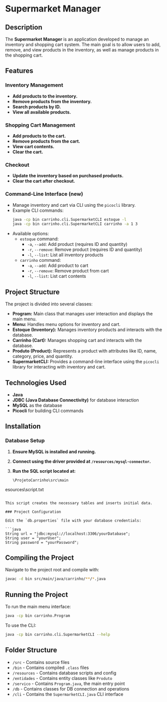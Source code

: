 # Supermarket Manager

## Description

The **Supermarket Manager** is an application developed to manage an inventory and shopping cart system. The main goal is to allow users to add, remove, and view products in the inventory, as well as manage products in the shopping cart.

## Features

### Inventory Management
- **Add products to the inventory.**
- **Remove products from the inventory.**
- **Search products by ID.**
- **View all available products.**

### Shopping Cart Management
- **Add products to the cart.**
- **Remove products from the cart.**
- **View cart contents.**
- **Clear the cart.**

### Checkout
- **Update the inventory based on purchased products.**
- **Clear the cart after checkout.**

### Command-Line Interface (new)
- Manage inventory and cart via CLI using the `picocli` library.
- Example CLI commands:
  ```bash
  java -cp bin carrinho.cli.SupermarketCLI estoque -l
  java -cp bin carrinho.cli.SupermarketCLI carrinho -a 1 3
  ```
- Available options:
   - `estoque` command:
      - `-a`, `--add`: Add product (requires ID and quantity)
      - `-r`, `--remove`: Remove product (requires ID and quantity)
      - `-l`, `--list`: List all inventory products
   - `carrinho` command:
      - `-a`, `--add`: Add product to cart
      - `-r`, `--remove`: Remove product from cart
      - `-l`, `--list`: List cart contents

## Project Structure

The project is divided into several classes:

- **Program:** Main class that manages user interaction and displays the main menu.
- **Menu:** Handles menu options for inventory and cart.
- **Estoque (Inventory):** Manages inventory products and interacts with the database.
- **Carrinho (Cart):** Manages shopping cart and interacts with the database.
- **Produto (Product):** Represents a product with attributes like ID, name, category, price, and quantity.
- **SupermarketCLI:** Provides a command-line interface using the `picocli` library for interacting with inventory and cart.

## Technologies Used

- **Java**
- **JDBC (Java Database Connectivity)** for database interaction
- **MySQL** as the database
- **Picocli** for building CLI commands

## Installation

### Database Setup

1. **Ensure MySQL is installed and running.**
2. **Connect using the driver provided at `/resources/mysql-connector`.**
3. **Run the SQL script located at:**

   ```
   \ProjetoCarrinho\src\main
esources\script.txt
   ```

   This script creates the necessary tables and inserts initial data.

### Project Configuration

Edit the `db.properties` file with your database credentials:

```java
String url = "jdbc:mysql://localhost:3306/yourDatabase";
String user = "yourUser";
String password = "yourPassword";
```

## Compiling the Project

Navigate to the project root and compile with:

```bash
javac -d bin src/main/java/carrinho/**/*.java
```

## Running the Project

To run the main menu interface:

```bash
java -cp bin carrinho.Program
```

To use the CLI:

```bash
java -cp bin carrinho.cli.SupermarketCLI --help
```

## Folder Structure

- `/src` - Contains source files
- `/bin` - Contains compiled `.class` files
- `/resources` - Contains database scripts and config
- `/entidades` - Contains entity classes like `Produto`
- `/servico` - Contains `Program.java`, the main entry point
- `/db` - Contains classes for DB connection and operations
- `/cli` - Contains the `SupermarketCLI.java` CLI interface  
